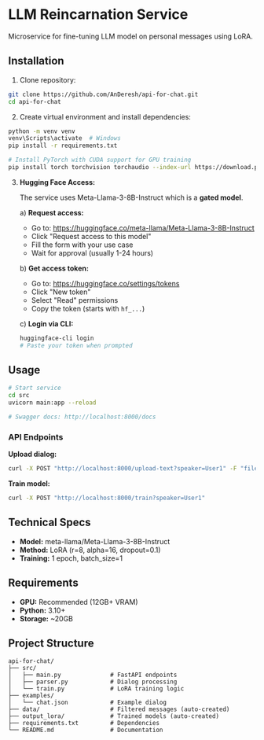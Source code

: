 # LLM Reincarnation Service

Microservice for fine-tuning LLM model on personal messages using LoRA.

## Installation

1. Clone repository:
```bash
git clone https://github.com/AnDeresh/api-for-chat.git
cd api-for-chat
```

2. Create virtual environment and install dependencies:
```bash
python -m venv venv
venv\Scripts\activate  # Windows
pip install -r requirements.txt

# Install PyTorch with CUDA support for GPU training
pip install torch torchvision torchaudio --index-url https://download.pytorch.org/whl/cu121
```

3. **Hugging Face Access:**
   
   The service uses Meta-Llama-3-8B-Instruct which is a **gated model**.
   
   a) **Request access:**
   - Go to: https://huggingface.co/meta-llama/Meta-Llama-3-8B-Instruct
   - Click "Request access to this model"
   - Fill the form with your use case
   - Wait for approval (usually 1-24 hours)
   
   b) **Get access token:**
   - Go to: https://huggingface.co/settings/tokens
   - Click "New token" 
   - Select "Read" permissions
   - Copy the token (starts with `hf_...`)
   
   c) **Login via CLI:**
   ```bash
   huggingface-cli login
   # Paste your token when prompted
   ```

## Usage

```bash
# Start service
cd src
uvicorn main:app --reload

# Swagger docs: http://localhost:8000/docs
```

### API Endpoints

**Upload dialog:**
```bash
curl -X POST "http://localhost:8000/upload-text?speaker=User1" -F "file=@examples/chat.json"
```

**Train model:**
```bash
curl -X POST "http://localhost:8000/train?speaker=User1"
```

## Technical Specs

- **Model:** meta-llama/Meta-Llama-3-8B-Instruct
- **Method:** LoRA (r=8, alpha=16, dropout=0.1)
- **Training:** 1 epoch, batch_size=1

## Requirements

- **GPU:** Recommended (12GB+ VRAM)
- **Python:** 3.10+
- **Storage:** ~20GB

## Project Structure

```
api-for-chat/
├── src/
│   ├── main.py              # FastAPI endpoints
│   ├── parser.py            # Dialog processing
│   └── train.py             # LoRA training logic
├── examples/
│   └── chat.json            # Example dialog
├── data/                    # Filtered messages (auto-created)
├── output_lora/             # Trained models (auto-created)
├── requirements.txt         # Dependencies
└── README.md                # Documentation
```